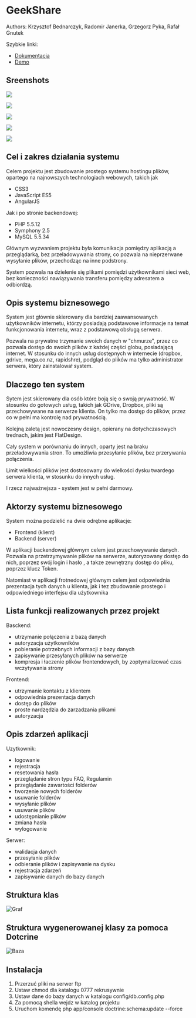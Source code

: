 
GeekShare
=====================================


Authors: Krzysztof Bednarczyk, Radomir Janerka, Grzegorz Pyka, Rafał Gnutek

Szybkie linki:
* [Dokumentacja](http://bordeux.github.io/GeekShare/docs/)
* [Demo](http://geekshare.bordeux.net/)


Sreenshots 
-------

![](http://i.imgur.com/fJf9tPn.png)


![](http://i.imgur.com/Dl4h0t0.png)

![](http://i.imgur.com/qLkwY4X.png)

![](http://i.imgur.com/WyufVtX.png)

![](http://i.imgur.com/MjlrbWp.png)


Cel i zakres działania systemu
----------
Celem projektu  jest zbudowanie prostego systemu hostingu plików, opartego na najnowszych technologiach webowych, takich jak
* CSS3
* JavaScript ES5
* AngularJS

Jak i po stronie backendowej:
* PHP 5.5.12
* Symphony 2.5
* MySQL 5.5.34

Głównym wyzwaniem projektu była komunikacja pomiędzy aplikacją a przeglądarką, bez przeładowywania strony, co pozwala na nieprzerwane wysyłanie plików, przechodząc na inne podstrony.

System pozwala na dzielenie się plikami pomiędzi użytkownikami sieci web, bez konieczności nawiązywania transferu pomiędzy adresatem a odbiordzą.

Opis systemu biznesowego
----------
System jest głównie skierowany dla bardziej zaawansowanych użytkowników internetu, którzy posiadają podstawowe informacje na temat funkcjonowania internetu, wraz z podstawową obsługą serwera.

Pozwala na prywatne trzymanie swoich danych w "chmurze", przez co pozwala dostęp do swoich plików z każdej części globu, posiadającą internet. W stosunku do innych usług dostępnych w internecie (dropbox, gdrive, mega.co.nz, rapidshre), podgląd do plików ma tylko administrator serwera, który zainstalował system.


Dlaczego ten system
--------------------------
Sytem jest skierowany dla osób które boją się o swoją prywatność. W stosunku do gotowych usług, takich jak GDrive, Dropbox, pliki są przechowywane na serwerze klienta. On tylko ma dostęp do plików, przez co w pełni ma kontrolę nad prywatnością.

Kolejną zaletą jest nowoczesny design, opierany na dotychczasowych trednach, jakim jest FlatDesign. 

Cały system w porównaniu do innych, oparty jest na braku przeładowywania stron. To umożliwia przesyłanie plików, bez przerywania połączenia.

Limit wielkości plików jest dostosowany do wielkości dysku twardego serwera klienta, w stosunku do innych usług.

I rzecz najważnejsza - system jest w pełni darmowy.

Aktorzy systemu biznesowego
---------------------------
System można podzielić na dwie odrębne aplikacje:
* Frontend (klient)
* Backend (server)

W aplikacji backendowej głównym celem jest przechowywanie danych. Pozwala na przetrzymywanie plików na serwerze, autoryzowany dostęp do nich, poprzez swój login i hasło , a takze zewnętrzny dostęp do pliku, poprzez klucz Token.

Natomiast w aplikacji frotnedowej głównym celem jest odpowiednia prezentacja tych danych u klienta, jak i tez zbudowanie prostego i odpowiedniego interfejsu dla użytkownika

Lista funkcji realizowanych przez projekt
----------------------------

Basckend:
* utrzymanie połączenia z bazą danych
* autoryzacja użytkowników
* pobieranie potrzebnych informacji z bazy  danych
* zapisywanie przesyłanych plików na serwerze
* kompresja i łaczenie plików frontendowych, by zoptymalizować czas wczytywania strony

Frontend:
* utrzymanie kontaktu z klientem
* odpowiednia prezentacja danych
* dostęp do plików
* proste nardzędzia do zarzadzania plikami
* autoryzacja




Opis zdarzeń aplikacji
-------------------
Uzytkownik:
* logowanie
* rejestracja
* resetowania hasła
* przeglądanie stron typu FAQ, Regulamin
* przeglądanie zawartości folderów
* tworzenie nowych folderów
* usuwanie folderów
* wysyłanie plików
* usuwanie plików
* udostępnianie plików
* zmiana hasła
* wylogowanie

Serwer:
* walidacja danych
* przesyłanie plików
* odbieranie plików i zapisywanie na dysku
* rejestracja zdarzeń
* zapisywanie danych do bazy danych


Struktura klas
-------------------
![Graf](http://bordeux.github.io/GeekShare/docs/graphs/classes.svg)



Struktura wygenerowanej klasy za pomoca Dotcrine
-------------------
![Baza](http://i.imgur.com/4L07ZTd.png)



Instalacja
-------------------

1. Przerzuć pliki na serwer ftp
2. Ustaw chmod dla katalogu 0777 rekrusywnie
3. Ustaw dane do bazy danych w katalogu config/db.config.php
4. Za pomocą shella wejdz w katalog projektu
5. Uruchom komendę 
php app/console doctrine:schema:update --force
































